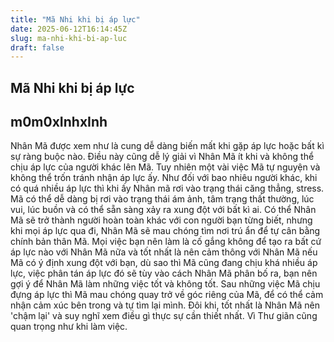 ```yaml
---
title: "Mã Nhi khi bị áp lực"
date: 2025-06-12T16:14:45Z
slug: ma-nhi-khi-bi-ap-luc
draft: false
---
```


## Mã Nhi khi bị áp lực

## m0m0xInhxInh

Nhân Mã được xem như là cung dễ dàng biến mất khi gặp áp lực hoặc bất kì sự ràng buộc nào. Điều này cũng dễ lý giải vì Nhân Mã ít khi và không thể chịu áp lực của người khác lên Mã. Tuy nhiên một vài việc Mã tự nguyện và không thể trốn tránh nhận áp lực ấy. 
Như đối với bao nhiêu người khác, khi có quá nhiều áp lực thì khi ấy Nhân mã rơi vào trạng thái căng thẳng, stress. Mã có thể dễ dàng bị rơi 
vào trạng thái ám ảnh, tâm trạng thất thường, lúc vui, lúc buồn và có thể sẵn sàng xảy ra xung đột với bất kì ai. Có thể Nhân Mã sẽ trở thành người hoàn toàn khác với con người bạn từng biết, nhưng khi mọi áp lực qua đi, Nhân Mã sẽ mau chóng tìm nơi trú ẩn để tự cân bằng chính bản thân Mã. Mọi việc bạn nên làm là cố gắng không để tạo ra bất cứ áp lực nào với Nhân Mã nữa và tốt nhất là nên cảm thông với Nhân Mã nếu Mã có ý định xung đột với bạn, dù sao thì Mã cũng đang chịu khá nhiều áp lực, việc phân tán áp lực đó sẽ tùy vào cách Nhân Mã phân bố ra, bạn nên gợi ý để Nhân Mã làm những việc tốt và không tốt. 
Sau những việc Mã chịu đựng áp lực thì Mã mau chóng quay trở về góc riêng của Mã, để có thể cảm nhận cảm xúc bên trong và tự tìm lại mình. Đôi khi, tốt nhất là Nhân Mã nên 'chậm lại' và suy nghĩ xem điều gì thực sự cần thiết nhất.
Vì 
Thư giãn cũng quan trọng như khi làm việc.